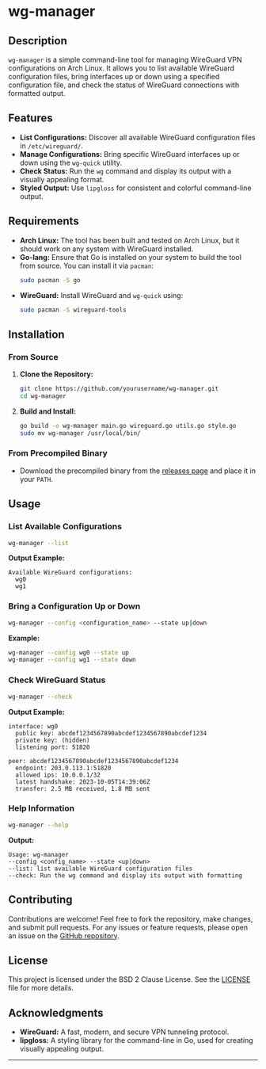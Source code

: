 # wg-manager

## Description

`wg-manager` is a simple command-line tool for managing WireGuard VPN configurations on Arch Linux. It allows you to list available WireGuard configuration files, bring interfaces up or down using a specified configuration file, and check the status of WireGuard connections with formatted output.

## Features

- **List Configurations:** Discover all available WireGuard configuration files in `/etc/wireguard/`.
- **Manage Configurations:** Bring specific WireGuard interfaces up or down using the `wg-quick` utility.
- **Check Status:** Run the `wg` command and display its output with a visually appealing format.
- **Styled Output:** Use `lipgloss` for consistent and colorful command-line output.

## Requirements

- **Arch Linux:** The tool has been built and tested on Arch Linux, but it should work on any system with WireGuard installed.
- **Go-lang:** Ensure that Go is installed on your system to build the tool from source. You can install it via `pacman`:
  ```bash
  sudo pacman -S go
  ```
- **WireGuard:** Install WireGuard and `wg-quick` using:
  ```bash
  sudo pacman -S wireguard-tools
  ```

## Installation

### From Source

1. **Clone the Repository:**
   ```bash
   git clone https://github.com/yourusername/wg-manager.git
   cd wg-manager
   ```

2. **Build and Install:**
   ```bash
   go build -o wg-manager main.go wireguard.go utils.go style.go
   sudo mv wg-manager /usr/local/bin/
   ```

### From Precompiled Binary

- Download the precompiled binary from the [releases page](https://github.com/yourusername/wg-manager/releases) and place it in your `PATH`.

## Usage

### List Available Configurations
```bash
wg-manager --list
```

**Output Example:**
```
Available WireGuard configurations:
  wg0
  wg1
```

### Bring a Configuration Up or Down
```bash
wg-manager --config <configuration_name> --state up|down
```

**Example:**
```bash
wg-manager --config wg0 --state up
wg-manager --config wg1 --state down
```

### Check WireGuard Status
```bash
wg-manager --check
```

**Output Example:**
```
interface: wg0
  public key: abcdef1234567890abcdef1234567890abcdef1234
  private key: (hidden)
  listening port: 51820

peer: abcdef1234567890abcdef1234567890abcdef1234
  endpoint: 203.0.113.1:51820
  allowed ips: 10.0.0.1/32
  latest handshake: 2023-10-05T14:39:06Z
  transfer: 2.5 MB received, 1.8 MB sent
```

### Help Information
```bash
wg-manager --help
```

**Output:**
```
Usage: wg-manager
--config <config_name> --state <up|down>
--list: list available WireGuard configuration files
--check: Run the wg command and display its output with formatting
```

## Contributing

Contributions are welcome! Feel free to fork the repository, make changes, and submit pull requests. For any issues or feature requests, please open an issue on the [GitHub repository](https://github.com/yourusername/wg-manager).

## License

This project is licensed under the BSD 2 Clause License. See the [LICENSE](LICENSE) file for more details.

## Acknowledgments

- **WireGuard:** A fast, modern, and secure VPN tunneling protocol.
- **lipgloss:** A styling library for the command-line in Go, used for creating visually appealing output.

---
